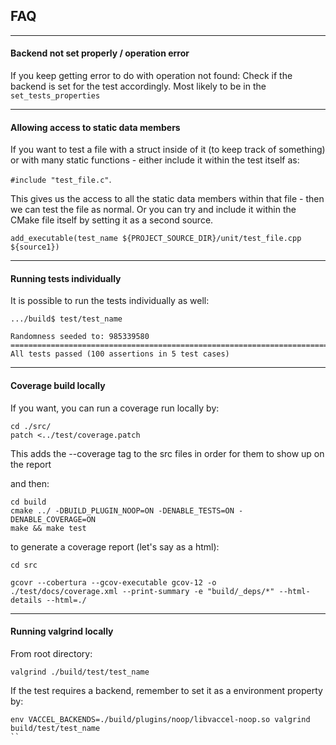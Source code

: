 ## FAQ
---
#### Backend not set properly / operation error
If you keep getting error to do with operation not found: Check if the backend is set for the test accordingly. Most likely to be in the ```set_tests_properties```

---
#### Allowing access to static data members
If you want to test a file with a struct inside of it (to keep track of something) or with many static functions - either include it within the test itself as:

```#include "test_file.c"```.

This gives us the access to all the static data members within that file - then we can test the file as normal. Or you can try and include it within the CMake file itself by setting it as a second source.

```add_executable(test_name ${PROJECT_SOURCE_DIR}/unit/test_file.cpp ${source1})```

---
#### Running tests individually
It is possible to run the tests individually as well:

```
.../build$ test/test_name

Randomness seeded to: 985339580
===============================================================================
All tests passed (100 assertions in 5 test cases)
```

---
#### Coverage build locally
If you want, you can run a coverage run locally by:

```
cd ./src/
patch <../test/coverage.patch
```
This adds the --coverage tag to the src files in order for them to show up on the report

and then:

```
cd build
cmake ../ -DBUILD_PLUGIN_NOOP=ON -DENABLE_TESTS=ON -DENABLE_COVERAGE=ON
make && make test
```
to generate a coverage report (let's say as a html):

```
cd src
```
```
gcovr --cobertura --gcov-executable gcov-12 -o ./test/docs/coverage.xml --print-summary -e "build/_deps/*" --html-details --html=./
```

----
#### Running valgrind locally
From root directory:
```
valgrind ./build/test/test_name
``````
If the test requires a backend, remember to set it as a environment property by:
```
env VACCEL_BACKENDS=./build/plugins/noop/libvaccel-noop.so valgrind build/test/test_name
``
